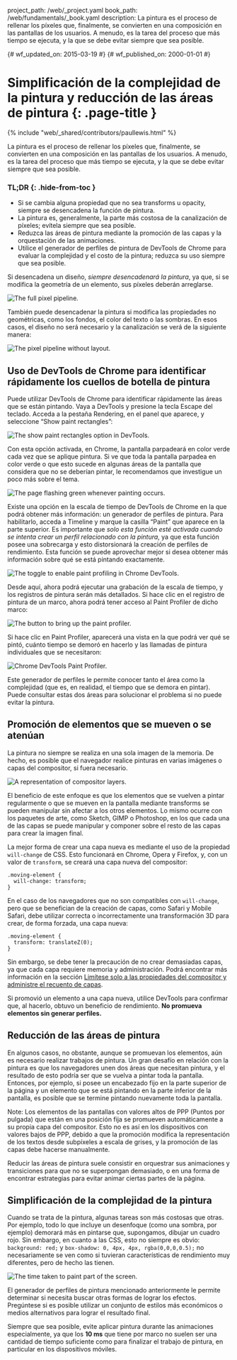 project_path: /web/_project.yaml
book_path: /web/fundamentals/_book.yaml
description: La pintura es el proceso de rellenar los píxeles que, finalmente, se convierten en una composición en las pantallas de los usuarios. A menudo, es la tarea del proceso que más tiempo se ejecuta, y la que se debe evitar siempre que sea posible.

{# wf_updated_on: 2015-03-19 #}
{# wf_published_on: 2000-01-01 #}

# Simplificación de la complejidad de la pintura y reducción de las áreas de pintura {: .page-title }

{% include "web/_shared/contributors/paullewis.html" %}


La pintura es el proceso de rellenar los píxeles que, finalmente, se convierten en una composición en las pantallas de los usuarios. A menudo, es la tarea del proceso que más tiempo se ejecuta, y la que se debe evitar siempre que sea posible.

### TL;DR {: .hide-from-toc }
- Si se cambia alguna propiedad que no sea transforms u opacity, siempre se desencadena la función de pintura.
- La pintura es, generalmente, la parte más costosa de la canalización de píxeles; evítela siempre que sea posible.
- Reduzca las áreas de pintura mediante la promoción de las capas y la orquestación de las animaciones.
- Utilice el generador de perfiles de pintura de DevTools de Chrome para evaluar la complejidad y el costo de la pintura; reduzca su uso siempre que sea posible.


Si desencadena un diseño, _siempre desencadenará la pintura_, ya que, si se modifica la geometría de un elemento, sus píxeles deberán arreglarse.

<img src="images/simplify-paint-complexity-and-reduce-paint-areas/frame.jpg"  alt="The full pixel pipeline.">

También puede desencadenar la pintura si modifica las propiedades no geométricas, como los fondos, el color del texto o las sombras. En esos casos, el diseño no será necesario y la canalización se verá de la siguiente manera:

<img src="images/simplify-paint-complexity-and-reduce-paint-areas/frame-no-layout.jpg"  alt="The pixel pipeline without layout.">

## Uso de DevTools de Chrome para identificar rápidamente los cuellos de botella de pintura

Puede utilizar DevTools de Chrome para identificar rápidamente las áreas que se están pintando. Vaya a DevTools y presione la tecla Escape del teclado. Acceda a la pestaña Rendering, en el panel que aparece, y seleccione “Show paint rectangles”:

<img src="images/simplify-paint-complexity-and-reduce-paint-areas/show-paint-rectangles.jpg"  alt="The show paint rectangles option in DevTools.">

Con esta opción activada, en Chrome, la pantalla parpadeará en color verde cada vez que se aplique pintura. Si ve que toda la pantalla parpadea en color verde o que esto sucede en algunas áreas de la pantalla que considera que no se deberían pintar, le recomendamos que investigue un poco más sobre el tema.

<img src="images/simplify-paint-complexity-and-reduce-paint-areas/show-paint-rectangles-green.jpg"  alt="The page flashing green whenever painting occurs.">

Existe una opción en la escala de tiempo de DevTools de Chrome en la que podrá obtener más información: un generador de perfiles de pintura. Para habilitarlo, acceda a Timeline y marque la casilla “Paint” que aparece en la parte superior. Es importante que _solo esta función esté activada cuando se intenta crear un perfil relacionado con la pintura_, ya que esta función posee una sobrecarga y esto distorsionará la creación de perfiles de rendimiento. Esta función se puede aprovechar mejor si desea obtener más información sobre qué se está pintando exactamente.

<img src="images/simplify-paint-complexity-and-reduce-paint-areas/paint-profiler-toggle.jpg"  alt="The toggle to enable paint profiling in Chrome DevTools.">

Desde aquí, ahora podrá ejecutar una grabación de la escala de tiempo, y los registros de pintura serán más detallados. Si hace clic en el registro de pintura de un marco, ahora podrá tener acceso al Paint Profiler de dicho marco:

<img src="images/simplify-paint-complexity-and-reduce-paint-areas/paint-profiler-button.jpg"  alt="The button to bring up the paint profiler.">

Si hace clic en Paint Profiler, aparecerá una vista en la que podrá ver qué se pintó, cuánto tiempo se demoró en hacerlo y las llamadas de pintura individuales que se necesitaron:

<img src="images/simplify-paint-complexity-and-reduce-paint-areas/paint-profiler.jpg"  alt="Chrome DevTools Paint Profiler.">

Este generador de perfiles le permite conocer tanto el área como la complejidad (que es, en realidad, el tiempo que se demora en pintar). Puede consultar estas dos áreas para solucionar el problema si no puede evitar la pintura.

## Promoción de elementos que se mueven o se atenúan

La pintura no siempre se realiza en una sola imagen de la memoria. De hecho, es posible que el navegador realice pinturas en varias imágenes o capas del compositor, si fuera necesario.

<img src="images/simplify-paint-complexity-and-reduce-paint-areas/layers.jpg"  alt="A representation of compositor layers.">

El beneficio de este enfoque es que los elementos que se vuelven a pintar regularmente o que se mueven en la pantalla mediante transforms se pueden manipular sin afectar a los otros elementos. Lo mismo ocurre con los paquetes de arte, como Sketch, GIMP o Photoshop, en los que cada una de las capas se puede manipular y componer sobre el resto de las capas para crear la imagen final.

La mejor forma de crear una capa nueva es mediante el uso de la propiedad `will-change` de CSS. Esto funcionará en Chrome, Opera y Firefox, y, con un valor de `transform`, se creará una capa nueva del compositor:


    .moving-element {
      will-change: transform;
    }
    

En el caso de los navegadores que no son compatibles con `will-change`, pero que se benefician de la creación de capas, como Safari y Mobile Safari, debe utilizar correcta o incorrectamente una transformación 3D para crear, de forma forzada, una capa nueva:


    .moving-element {
      transform: translateZ(0);
    }
    

Sin embargo, se debe tener la precaución de no crear demasiadas capas, ya que cada capa requiere memoria y administración. Podrá encontrar más información en la sección [Limítese solo a las propiedades del compositor y administre el recuento de capas](stick-to-compositor-only-properties-and-manage-layer-count).

Si promovió un elemento a una capa nueva, utilice DevTools para confirmar que, al hacerlo, obtuvo un beneficio de rendimiento. **No promueva elementos sin generar perfiles.**

## Reducción de las áreas de pintura

En algunos casos, no obstante, aunque se promuevan los elementos, aún es necesario realizar trabajos de pintura. Un gran desafío en relación con la pintura es que los navegadores unen dos áreas que necesitan pintura, y el resultado de esto podría ser que se vuelva a pintar toda la pantalla. Entonces, por ejemplo, si posee un encabezado fijo en la parte superior de la página y un elemento que se está pintando en la parte inferior de la pantalla, es posible que se termine pintando nuevamente toda la pantalla.

Note: Los elementos de las pantallas con valores altos de PPP (Puntos por pulgada) que están en una posición fija se promueven automáticamente a su propia capa del compositor. Esto no es así en los dispositivos con valores bajos  de PPP, debido a que la promoción modifica la representación de los textos desde subpíxeles a escala de grises, y la promoción de las capas debe hacerse manualmente.

Reducir las áreas de pintura suele consistir en orquestrar sus animaciones y transiciones para que no se superpongan demasiado, o en una forma de encontrar estrategias para evitar animar ciertas partes de la página.

## Simplificación de la complejidad de la pintura
Cuando se trata de la pintura, algunas tareas son más costosas que otras. Por ejemplo, todo lo que incluye un desenfoque (como una sombra, por ejemplo) demorará más en pintarse que, supongamos, dibujar un cuadro rojo. Sin embargo, en cuanto a las CSS, esto no siempre es obvio: `background: red;` y `box-shadow: 0, 4px, 4px, rgba(0,0,0,0.5);` no necesariamente se ven como si tuvieran características de rendimiento muy diferentes, pero de hecho las tienen.

<img src="images/simplify-paint-complexity-and-reduce-paint-areas/profiler-chart.jpg"  alt="The time taken to paint part of the screen.">

El generador de perfiles de pintura mencionado anteriormente le permite determinar si necesita buscar otras formas de lograr los efectos. Pregúntese si es posible utilizar un conjunto de estilos más económicos o medios alternativos para lograr el resultado final.

Siempre que sea posible, evite aplicar pintura durante las animaciones especialmente, ya que los **10 ms** que tiene por marco no  suelen ser una cantidad de tiempo suficiente como para finalizar el trabajo de pintura, en particular en los dispositivos móviles.


